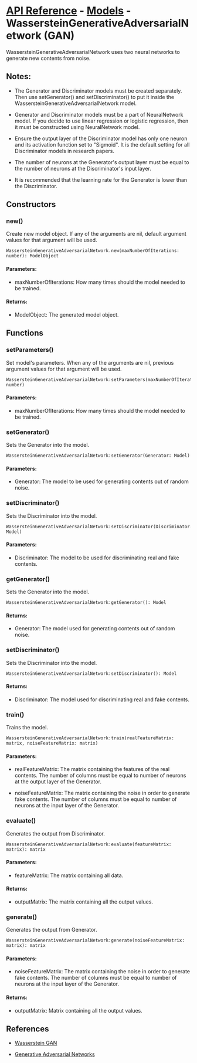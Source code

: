 # [API Reference](../../API.md) - [Models](../Models.md) - WassersteinGenerativeAdversarialNetwork (GAN)

WassersteinGenerativeAdversarialNetwork uses two neural networks to generate new contents from noise.

## Notes:

* The Generator and Discriminator models must be created separately. Then use setGenerator() and setDiscriminator() to put it inside the WassersteinGenerativeAdversarialNetwork model.

* Generator and Discriminator models must be a part of NeuralNetwork model. If you decide to use linear regression or logistic regression, then it must be constructed using NeuralNetwork model. 

* Ensure the output layer of the Discriminator model has only one neuron and its activation function set to "Sigmoid". It is the default setting for all Discriminator models in research papers.

* The number of neurons at the Generator's output layer must be equal to the number of neurons at the Discriminator's input layer.

* It is recommended that the learning rate for the Generator is lower than the Discriminator.

## Constructors

### new()

Create new model object. If any of the arguments are nil, default argument values for that argument will be used.

```
WassersteinGenerativeAdversarialNetwork.new(maxNumberOfIterations: number): ModelObject
```

#### Parameters:

* maxNumberOfIterations: How many times should the model needed to be trained.

#### Returns:

* ModelObject: The generated model object.

## Functions

### setParameters()

Set model's parameters. When any of the arguments are nil, previous argument values for that argument will be used.

```
WassersteinGenerativeAdversarialNetwork:setParameters(maxNumberOfIterations: number)
```

#### Parameters:

* maxNumberOfIterations: How many times should the model needed to be trained.

### setGenerator()

Sets the Generator into the model. 

```
WassersteinGenerativeAdversarialNetwork:setGenerator(Generator: Model)
```

#### Parameters:

* Generator: The model to be used for generating contents out of random noise.

### setDiscriminator()

Sets the Discriminator into the model. 

```
WassersteinGenerativeAdversarialNetwork:setDiscriminator(Discriminator: Model)
```

#### Parameters:

* Discriminator: The model to be used for discriminating real and fake contents.

### getGenerator()

Sets the Generator into the model. 

```
WassersteinGenerativeAdversarialNetwork:getGenerator(): Model
```

#### Returns:

* Generator: The model used for generating contents out of random noise.

### setDiscriminator()

Sets the Discriminator into the model. 

```
WassersteinGenerativeAdversarialNetwork:setDiscriminator(): Model
```

#### Returns:

* Discriminator: The model used for discriminating real and fake contents.

### train()

Trains the model.

```
WassersteinGenerativeAdversarialNetwork:train(realFeatureMatrix: matrix, noiseFeatureMatrix: matrix)
```

#### Parameters:

* realFeatureMatrix: The matrix containing the features of the real contents. The number of columns must be equal to number of neurons at the output layer of the Generator.

* noiseFeatureMatrix: The matrix containing the noise in order to generate fake contents. The number of columns must be equal to number of neurons at the input layer of the Generator.

### evaluate()

Generates the output from Discriminator.

```
WassersteinGenerativeAdversarialNetwork:evaluate(featureMatrix: matrix): matrix
```

#### Parameters:

* featureMatrix: The matrix containing all data.

#### Returns:

* outputMatrix: The matrix containing all the output values.

### generate()

Generates the output from Generator.

```
WassersteinGenerativeAdversarialNetwork:generate(noiseFeatureMatrix: matrix): matrix
```

#### Parameters:

* noiseFeatureMatrix: The matrix containing the noise in order to generate fake contents. The number of columns must be equal to number of neurons at the input layer of the Generator.

#### Returns:

* outputMatrix: Matrix containing all the output values.

## References

* [Wasserstein GAN](https://arxiv.org/abs/1701.07875)

* [Generative Adversarial Networks](https://arxiv.org/abs/1406.2661)

